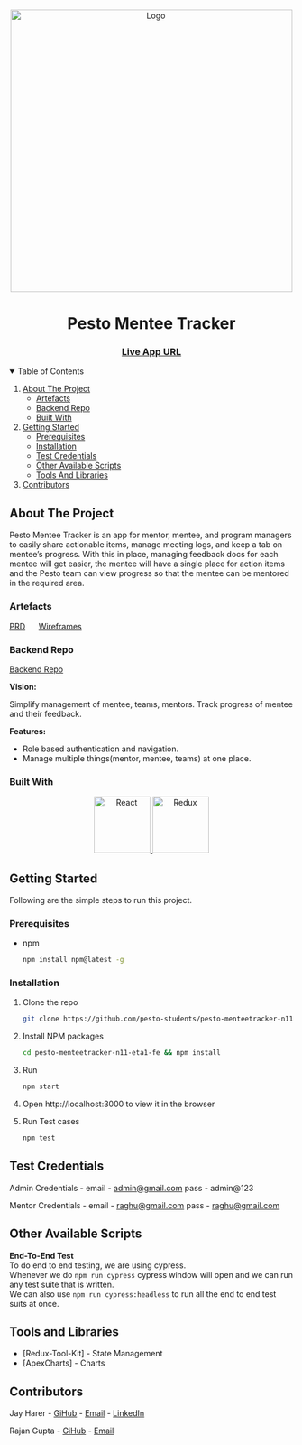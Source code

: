 
<br />

<p align="center">
    <img src="https://github.com/pesto-students/pesto-menteetracker-n11-eta1-fe/tree/master/src/assets/pesto.png" alt="Logo" width="500" >
</p>

<h1 align="center">Pesto Mentee Tracker</h1>
<h3 align="center">
	<a href="http://pesto-mentee-tracker.s3-website-us-east-1.amazonaws.com/">Live App URL</a>
</h3>
  
<!-- TABLE OF CONTENTS -->
<details open="open">
  <summary>Table of Contents</summary>
  <ol>
    <li>
      <a href="#about-the-project">About The Project</a>
      <ul>
        <li><a href="#artefacts">Artefacts</a></li>
        <li><a href="#backend-repo">Backend Repo</a></li>
        <li><a href="#built-with">Built With</a></li>
      </ul>
    </li>
    <li>
      <a href="#getting-started">Getting Started</a>
      <ul>
        <li><a href="#prerequisites">Prerequisites</a></li>
        <li><a href="#installation">Installation</a></li>
        <li><a href="#test-credentials">Test Credentials</a></li>
        <li><a href="#other-available-scripts">Other Available Scripts</a></li>
        <li><a href="#tools-and-libraries">Tools And Libraries</a></li>
      </ul>
    </li>
    <li><a href="#contributors">Contributors</a></li>
  </ol>
</details>

<!-- ABOUT THE PROJECT -->

## About The Project


Pesto Mentee Tracker is an app for mentor, mentee, and program managers to easily share actionable items, manage meeting logs, and keep a tab on mentee’s progress. 
With this in place, managing feedback docs for each mentee will get easier, the mentee will have a single place for action items and the Pesto team can view progress so that the mentee can be mentored in the required area.

### Artefacts

<a href="https://docs.google.com/document/d/1iuyLj3jjj4pzq7IuTWte5ihxnA5rmeF6fOMd9CAjP2E/edit?usp=sharing">PRD</a>
&nbsp;&nbsp;&nbsp;&nbsp;
<a href="https://www.figma.com/file/kioUSKt0D5FAhJxSuaNPr8/pesto?node-id=2%3A3">Wireframes</a>
&nbsp;&nbsp;&nbsp;&nbsp;

### Backend Repo

[Backend Repo](https://github.com/pesto-students/pesto-menteetracker-n11-eta1-be)


**Vision:**

Simplify management of mentee, teams, mentors. Track progress of mentee and their feedback.


**Features:**

- Role based authentication and navigation.
- Manage multiple things(mentor, mentee, teams) at one place.

### Built With

<p align="center">
	<a href="https://reactjs.org/">
		<img src="https://res.cloudinary.com/emarat/image/upload/h_150/v1631867520/react-logo_aiqchy.png" title="React" height="100">
	</a>
	<a href="https://redux.js.org/">
		<img src="https://res.cloudinary.com/emarat/image/upload/h_150/v1631867520/redux-logo_g2vd7e.png" title="Redux" height="100">
	</a>
	<br />
</p>

<!-- GETTING STARTED -->

## Getting Started

Following are the simple steps to run this project.

### Prerequisites

- npm
  ```sh
  npm install npm@latest -g
  ```


### Installation

1. Clone the repo
   ```sh
   git clone https://github.com/pesto-students/pesto-menteetracker-n11-eta1-fe
   ```

2. Install NPM packages
   ```sh
   cd pesto-menteetracker-n11-eta1-fe && npm install
   ```
3. Run
   ```sh
   npm start
   ```
5. Open http://localhost:3000 to view it in the browser

6. Run Test cases
   ```sh
   npm test
   ```

## Test Credentials

Admin Credentials -
email - admin@gmail.com
pass - admin@123

Mentor Credentials -
email - raghu@gmail.com
pass - raghu@gmail.com

## Other Available Scripts

**End-To-End Test**  
To do end to end testing, we are using cypress.  
Whenever we do `npm run cypress` cypress window will open and we can run any test suite that is written.  
We can also use `npm run cypress:headless` to run all the end to end test suits at once.  

<!--Tools-->

## Tools and Libraries 

- [Redux-Tool-Kit] - State Management
- [ApexCharts] - Charts

<!-- Contributors -->

## Contributors

Jay Harer - [GiHub](https://github.com/Jayharer) - [Email](jay416505@gmail.com ) - [LinkedIn](https://www.linkedin.com/in/jay-harer-41b67a146)

Rajan Gupta - [GiHub](https://github.com/rajankouzina) - [Email](bittu15388@gmail.com) 





